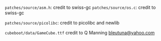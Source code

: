 `patches/source/asm.h`: credit to swiss-gc
`patches/source/os.c`: credit to swiss-gc

`patches/source/picolibc`: credit to picolibc and newlib

`cubeboot/data/GameCube.ttf` credit to Q Manning <bleutuna@yahoo.com>
